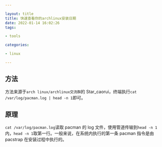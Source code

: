 ```yaml
---

layout: title
title: 快速查看你的archlinux安装日期
date: 2022-01-14 16:02:26
tags:

- tools

categories:

- linux

---
```


## 方法

方法来源于`arch linux/archlinux交流群`的 Star_caorui，终端执行`cat /var/log/pacman.log | head -n 1`即可。

## 原理

`cat /var/log/pacman.log`读取 pacman 的 log 文件，使用管道传输到`head -n 1`内，`head -n 1`取第一行。一般来说，在系统内执行的第一条 pacman 指令是由 pacstrap 在安装过程中执行的。